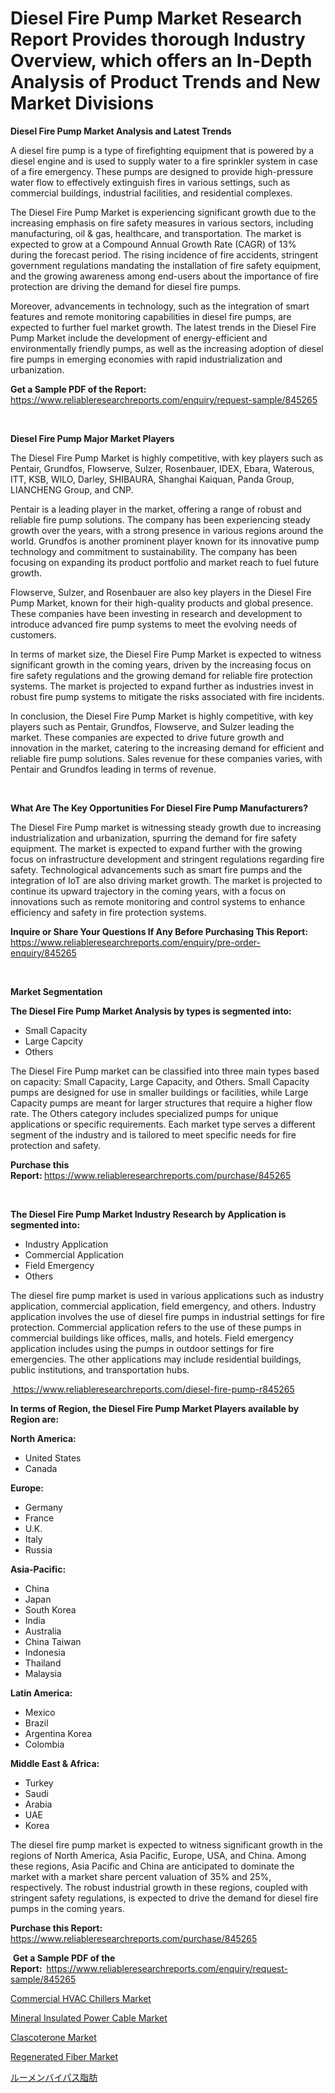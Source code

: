 <p><h1>Diesel Fire Pump Market Research Report Provides thorough Industry Overview, which offers an In-Depth Analysis of Product Trends and New Market Divisions</h1></p><p><strong>Diesel Fire Pump Market Analysis and Latest Trends</strong></p>
<p><p>A diesel fire pump is a type of firefighting equipment that is powered by a diesel engine and is used to supply water to a fire sprinkler system in case of a fire emergency. These pumps are designed to provide high-pressure water flow to effectively extinguish fires in various settings, such as commercial buildings, industrial facilities, and residential complexes.</p><p>The Diesel Fire Pump Market is experiencing significant growth due to the increasing emphasis on fire safety measures in various sectors, including manufacturing, oil & gas, healthcare, and transportation. The market is expected to grow at a Compound Annual Growth Rate (CAGR) of 13% during the forecast period. The rising incidence of fire accidents, stringent government regulations mandating the installation of fire safety equipment, and the growing awareness among end-users about the importance of fire protection are driving the demand for diesel fire pumps.</p><p>Moreover, advancements in technology, such as the integration of smart features and remote monitoring capabilities in diesel fire pumps, are expected to further fuel market growth. The latest trends in the Diesel Fire Pump Market include the development of energy-efficient and environmentally friendly pumps, as well as the increasing adoption of diesel fire pumps in emerging economies with rapid industrialization and urbanization.</p></p>
<p><strong>Get a Sample PDF of the Report:&nbsp;</strong> <a href="https://www.reliableresearchreports.com/enquiry/request-sample/845265">https://www.reliableresearchreports.com/enquiry/request-sample/845265</a></p>
<p>&nbsp;</p>
<p><strong>Diesel Fire Pump Major Market Players</strong></p>
<p><p>The Diesel Fire Pump Market is highly competitive, with key players such as Pentair, Grundfos, Flowserve, Sulzer, Rosenbauer, IDEX, Ebara, Waterous, ITT, KSB, WILO, Darley, SHIBAURA, Shanghai Kaiquan, Panda Group, LIANCHENG Group, and CNP. </p><p>Pentair is a leading player in the market, offering a range of robust and reliable fire pump solutions. The company has been experiencing steady growth over the years, with a strong presence in various regions around the world. Grundfos is another prominent player known for its innovative pump technology and commitment to sustainability. The company has been focusing on expanding its product portfolio and market reach to fuel future growth.</p><p>Flowserve, Sulzer, and Rosenbauer are also key players in the Diesel Fire Pump Market, known for their high-quality products and global presence. These companies have been investing in research and development to introduce advanced fire pump systems to meet the evolving needs of customers.</p><p>In terms of market size, the Diesel Fire Pump Market is expected to witness significant growth in the coming years, driven by the increasing focus on fire safety regulations and the growing demand for reliable fire protection systems. The market is projected to expand further as industries invest in robust fire pump systems to mitigate the risks associated with fire incidents.</p><p>In conclusion, the Diesel Fire Pump Market is highly competitive, with key players such as Pentair, Grundfos, Flowserve, and Sulzer leading the market. These companies are expected to drive future growth and innovation in the market, catering to the increasing demand for efficient and reliable fire pump solutions. Sales revenue for these companies varies, with Pentair and Grundfos leading in terms of revenue.</p></p>
<p>&nbsp;</p>
<p><strong>What Are The Key Opportunities For Diesel Fire Pump Manufacturers?</strong></p>
<p><p>The Diesel Fire Pump market is witnessing steady growth due to increasing industrialization and urbanization, spurring the demand for fire safety equipment. The market is expected to expand further with the growing focus on infrastructure development and stringent regulations regarding fire safety. Technological advancements such as smart fire pumps and the integration of IoT are also driving market growth. The market is projected to continue its upward trajectory in the coming years, with a focus on innovations such as remote monitoring and control systems to enhance efficiency and safety in fire protection systems.</p></p>
<p><strong>Inquire or Share Your Questions If Any Before Purchasing This Report:</strong> <a href="https://www.reliableresearchreports.com/enquiry/pre-order-enquiry/845265">https://www.reliableresearchreports.com/enquiry/pre-order-enquiry/845265</a></p>
<p>&nbsp;</p>
<p><strong>Market Segmentation</strong></p>
<p><strong>The Diesel Fire Pump Market Analysis by types is segmented into:</strong></p>
<p><ul><li>Small Capacity</li><li>Large Capcity</li><li>Others</li></ul></p>
<p><p>The Diesel Fire Pump market can be classified into three main types based on capacity: Small Capacity, Large Capacity, and Others. Small Capacity pumps are designed for use in smaller buildings or facilities, while Large Capacity pumps are meant for larger structures that require a higher flow rate. The Others category includes specialized pumps for unique applications or specific requirements. Each market type serves a different segment of the industry and is tailored to meet specific needs for fire protection and safety.</p></p>
<p><strong>Purchase this Report:&nbsp;</strong><a href="https://www.reliableresearchreports.com/purchase/845265">https://www.reliableresearchreports.com/purchase/845265</a></p>
<p>&nbsp;</p>
<p><strong>The Diesel Fire Pump Market Industry Research by Application is segmented into:</strong></p>
<p><ul><li>Industry Application</li><li>Commercial Application</li><li>Field Emergency</li><li>Others</li></ul></p>
<p><p>The diesel fire pump market is used in various applications such as industry application, commercial application, field emergency, and others. Industry application involves the use of diesel fire pumps in industrial settings for fire protection. Commercial application refers to the use of these pumps in commercial buildings like offices, malls, and hotels. Field emergency application includes using the pumps in outdoor settings for fire emergencies. The other applications may include residential buildings, public institutions, and transportation hubs.</p></p>
<p><a href="https://www.reliableresearchreports.com/diesel-fire-pump-r845265">&nbsp;https://www.reliableresearchreports.com/diesel-fire-pump-r845265</a></p>
<p><strong>In terms of Region, the Diesel Fire Pump Market Players available by Region are:</strong></p>
<p>
    <p> <strong> North America: </strong>
        <ul>
            <li>United States</li>
            <li>Canada</li>
        </ul>
        </p> 
    <p> <strong> Europe: </strong>
        <ul>
            <li>Germany</li>
            <li>France</li>
            <li>U.K.</li>
            <li>Italy</li>
            <li>Russia</li>
        </ul>
        </p> 
    <p> <strong> Asia-Pacific: </strong>
        <ul>
            <li>China</li>
            <li>Japan</li>
            <li>South Korea</li>
            <li>India</li>
            <li>Australia</li>
            <li>China Taiwan</li>
            <li>Indonesia</li>
            <li>Thailand</li>
            <li>Malaysia</li>
        </ul>
        </p> 
    <p> <strong> Latin America: </strong>
        <ul>
            <li>Mexico</li>
            <li>Brazil</li>
            <li>Argentina Korea</li>
            <li>Colombia</li>
        </ul>
        </p> 
    <p> <strong> Middle East & Africa: </strong>
        <ul>
            <li>Turkey</li>
            <li>Saudi</li>
            <li>Arabia</li>
            <li>UAE</li>
            <li>Korea</li>
        </ul>
    </p>
    </p>
<p><p>The diesel fire pump market is expected to witness significant growth in the regions of North America, Asia Pacific, Europe, USA, and China. Among these regions, Asia Pacific and China are anticipated to dominate the market with a market share percent valuation of 35% and 25%, respectively. The robust industrial growth in these regions, coupled with stringent safety regulations, is expected to drive the demand for diesel fire pumps in the coming years.</p></p>
<p><strong>Purchase this Report: </strong><a href="https://www.reliableresearchreports.com/purchase/845265">https://www.reliableresearchreports.com/purchase/845265</a></p>
<p>&nbsp;<strong>Get a Sample PDF of the Report:&nbsp;&nbsp;</strong><a href="https://www.reliableresearchreports.com/enquiry/request-sample/845265">https://www.reliableresearchreports.com/enquiry/request-sample/845265</a></p>
<p><strong></strong></p>
<p><p><a href="https://github.com/jj19131/Market-Research-Report-List-2/blob/main/commercial-hvac-chillers-market.md">Commercial HVAC Chillers Market</a></p><p><a href="https://github.com/marloy8/Market-Research-Report-List-4/blob/main/mineral-insulated-power-cable-market.md">Mineral Insulated Power Cable Market</a></p><p><a href="https://issuu.com/reportprime-2/docs/clascoterone-market-size-2030.pptx">Clascoterone Market</a></p><p><a href="https://issuu.com/reportprime-2/docs/regenerated-fiber-market-size-2030.pptx">Regenerated Fiber Market</a></p><p><a href="https://github.com/dzy793153605/Market-Research-Report-List-1/blob/main/585580928870.md">ルーメンバイパス脂肪</a></p></p>